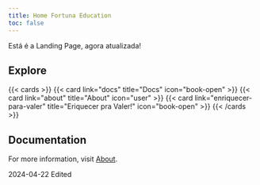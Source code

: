 ```yaml
---
title: Home Fortuna Education
toc: false
---
```


Está é a Landing Page, agora atualizada!

## Explore

{{< cards >}}
  {{< card link="docs" title="Docs" icon="book-open" >}}
  {{< card link="about" title="About" icon="user" >}}
  {{< card link="enriquecer-para-valer" title="Eriquecer pra Valer!" icon="book-open" >}}
{{< /cards >}}

## Documentation

For more information, visit [About](/about.md).

2024-04-22 Edited